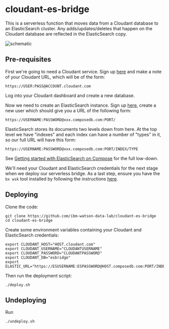 # cloudant-es-bridge

This is a serverless function that moves data from a Cloudant database to an ElasticSearch cluster. Any adds/updates/deletes that happen on the Cloudant database are reflected in the ElasticSearch copy.

![schematic](image/cloudant-es-bridge.png)

## Pre-requisites

First we're going to need a Cloudant service. Sign up [here](https://www.ibm.com/cloud/cloudant) and make a note of your Cloudant URL, which will be of the form:

    https://USER:PASS@ACCOUNT.cloudant.com
    
Log into your Cloudant dashboard and create a new database.

Now we need to create an ElasticSearch instance. Sign up [here](https://compose.com/databases/elasticsearch), create a new user which should give you a URL of the following form:

    https://USERNAME:PASSWORD@xxx.composedb.com:PORT/

ElasticSearch stores its documents two levels down from here. At the top level we have "indexes" and each index can have a number of "types" in it, so our full URL will have this form:

    https://USERNAME:PASSWORD@xxx.composedb.com:PORT/INDEX/TYPE
   
See [Getting started with ElasticSearch on Compose](https://www.compose.com/articles/getting-started-with-elasticsearch-using-compose/) for the full low-down.
 
We'll need your Cloudant and ElasticSearch credentials for the next stage when we deploy our serverless bridge. As a last step, ensure you have the `bx wsk` tool installed by following the instructions [here](https://console.bluemix.net/openwhisk/learn/cli).

## Deploying

Clone the code:

    git clone https://github.com/ibm-watson-data-lab/cloudant-es-bridge
    cd cloudant-es-bridge

Create some environment variables containing your Cloudant and ElasticSearch credentials:

    export CLOUDANT_HOST="HOST.cloudant.com"
    export CLOUDANT_USERNAME="CLOUDANTUSERNAME"
    export CLOUDANT_PASSWORD="CLOUDANTPASSWORD"
    export CLOUDANT_DB="esbridge"
    export ELASTIC_URL="https://ESUSERNAME:ESPASSWORD@HOST.composedb.com:PORT/INDEX/TYPE"

Then run the deployment script:

    ./deploy.sh
   
## Undeploying

Run 

    ./undeploy.sh

